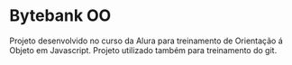 # Bytebank OO

Projeto desenvolvido no curso da Alura para treinamento de Orientação á Objeto em Javascript. Projeto utilizado também para treinamento do git.